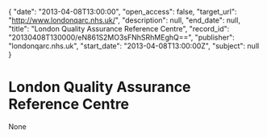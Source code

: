 {
  "date": "2013-04-08T13:00:00", 
  "open_access": false, 
  "target_url": "http://www.londonqarc.nhs.uk/", 
  "description": null, 
  "end_date": null, 
  "title": "London Quality Assurance Reference Centre", 
  "record_id": "20130408T130000/eN861S2MO3sFNhSRhMEghQ==", 
  "publisher": "londonqarc.nhs.uk", 
  "start_date": "2013-04-08T13:00:00Z", 
  "subject": null
}

# London Quality Assurance Reference Centre

None